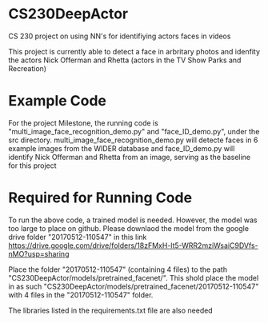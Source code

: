 # CS230DeepActor
CS 230 project on using NN's for identifiying actors faces in videos

This project is currently able to detect a face in arbritary photos and idenfity the actors Nick Offerman and Rhetta (actors in the TV Show Parks and Recreation)

# Example Code
For the project Milestone, the running code is "multi_image_face_recognition_demo.py" and "face_ID_demo.py", under the src directory.  multi_image_face_recognition_demo.py will detecte faces in 6 example images from the WIDER database and face_ID_demo.py will identify Nick Offerman and Rhetta from an image, serving as the baseline for this project


# Required for Running Code
To run the above code, a trained model is needed.  However, the model was too large to place on github.  Please downlaod the model from the google drive folder "20170512-110547" in this link https://drive.google.com/drive/folders/18zFMxH-lt5-WRR2mziWsaiC9DVfs-nMO?usp=sharing

Place the folder "20170512-110547" (containing 4 files) to the path "CS230DeepActor/models/pretrained_facenet/".  This shold place the model in as such "CS230DeepActor/models/pretrained_facenet/20170512-110547" with 4 files in the "20170512-110547" folder.

The libraries listed in the requirements.txt file are also needed
